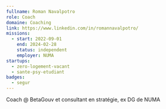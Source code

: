 ```yaml
---
fullname: Roman Navalpotro
role: Coach
domaine: Coaching
link: https://www.linkedin.com/in/romannavalpotro/
missions:
  - start: 2022-09-01
    end: 2024-02-28
    status: independent
    employer: NUMA
startups:
  - zero-logement-vacant
  - sante-psy-etudiant
badges:
  - segur
---
```



Coach @ BetaGouv et consultant en stratégie, ex DG de NUMA
